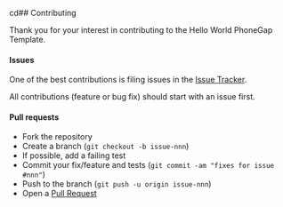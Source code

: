 cd## Contributing

Thank you for your interest in contributing to the Hello World PhoneGap Template.

#### Issues

One of the best contributions is filing issues in the [Issue Tracker][issue-tracker]. 

All contributions (feature or bug fix) should start with an issue first.

#### Pull requests

- Fork the repository
- Create a branch (`git checkout -b issue-nnn`)
- If possible, add a failing test
- Commit your fix/feature and tests (`git commit -am "fixes for issue #nnn"`)
- Push to the branch (`git push -u origin issue-nnn`)
- Open a [Pull Request][pull-request]


[issue-tracker]: https://github.com/phonegap/phonegap-template-hello-world/issues
[pull-request]: https://github.com/phonegap/phonegap-template-hello-world/pulls
